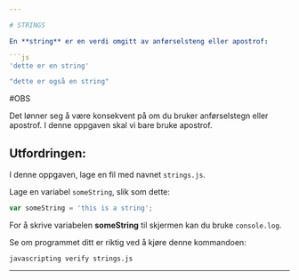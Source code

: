 ```yaml
---

# STRINGS

En **string** er en verdi omgitt av anførselsteng eller apostrof:

```js
'dette er en string'

"dette er også en string"
```
#OBS

Det lønner seg å være konsekvent på om du bruker anførselstegn eller apostrof. I denne oppgaven skal vi bare bruke apostrof.

## Utfordringen:

I denne oppgaven, lage en fil med navnet `strings.js`.

Lage en variabel `someString`, slik som dette:

```js
var someString = 'this is a string';
```

For å skrive variabelen **someString** til skjermen kan du bruke `console.log`.

Se om programmet ditt er riktig ved å kjøre denne kommandoen:

`javascripting verify strings.js`

---
```

